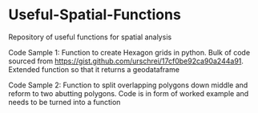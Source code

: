# Useful-Spatial-Functions
Repository of useful functions for spatial analysis

Code Sample 1:
    Function to create Hexagon grids in python. Bulk of code sourced from https://gist.github.com/urschrei/17cf0be92ca90a244a91. Extended function so that it returns a geodataframe

Code Sample 2:
    Function to split overlapping polygons down middle and reform to two abutting polygons. Code is in form of worked example and needs to be turned into a function
